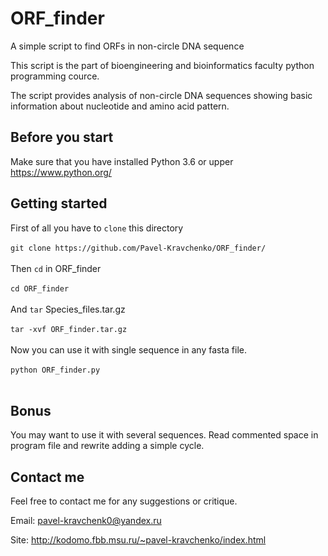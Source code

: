 # ORF_finder
A simple script to find ORFs in non-circle DNA sequence

This script is the part of bioengineering and bioinformatics faculty python programming cource.

The script provides analysis of non-circle DNA sequences showing basic information about nucleotide and amino acid pattern.

## Before you start

Make sure that you have installed Python 3.6 or upper https://www.python.org/

## Getting started

First of all you have to ```clone``` this directory</br></br>
```git clone https://github.com/Pavel-Kravchenko/ORF_finder/```</br></br>
Then ```cd``` in ORF_finder </br></br>
```cd ORF_finder```</br></br>
And ```tar``` Species_files.tar.gz</br></br>
```tar -xvf ORF_finder.tar.gz```</br></br>
Now you can use it with single sequence in any fasta file.</br></br>
```python ORF_finder.py```</br></br>

## Bonus
You may want to use it with several sequences. Read commented space in program file and rewrite adding a simple cycle.

## Contact me

Feel free to contact me for any suggestions or critique.

Email: pavel-kravchenk0@yandex.ru 

Site: http://kodomo.fbb.msu.ru/~pavel-kravchenko/index.html 
